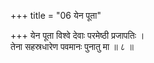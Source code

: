 +++
title = "06 येन पूता"

+++
येन पूता विश्वे देवाः परमेष्ठी प्रजापतिः ।  
तेना सहस्रधारेण पवमानः पुनातु मा ॥ ८ ॥